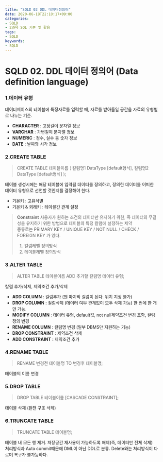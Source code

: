 ```yaml
---
title: "SQLD 02 DDL 데이터정의어"
date: 2020-06-18T22:10:17+09:00
categories:
- SQLD
- 2과목 SQL 기본 및 활용
tags:
- SQLD
keywords:
- SQLD
---
```


<!--more-->


# SQLD 02. DDL 데이터 정의어 (Data definition language)


### 1.데이터 유형

데이터베이스의 테이블에 특정자료를 입력할 때, 자료를 받아들일 공간을 자료의 유형별로 나누는 기준.

- **CHARACTER** : 고정길이 문자열 정보   
- **VARCHAR** : 가변길이 문자열 정보   
- **NUMERIC** : 정수, 실수 등 숫자 정보   
- **DATE** : 날짜와 시각 정보   



### 2.CREATE TABLE

> CREATE TABLE 테이블이름 (
> 칼럼명1 DataType [default형식],
> 칼럼명2 DataType [default형식]
> );


테이블 생성시에는 해당 테이블에 입력될 데이터를 정의하고, 정의한 데이터를 어떠한 데이터 유형으로 선언할 것인지를 결정해야 한다.

- 기본키 : 고유식별   
- 기본키 & 외래키 : 테이블간 관계 설정

>**Constraint**
>사용자가 원하는 조건의 데이터만 유지하기 위한, 즉 데이터의 무결성을 유지하기 위한 방법으로 테이블의 특정 칼럼에 설정하는 제약    
>종류로는 PRIMARY KEY / UNIQUE KEY / NOT NULL / CHECK / FOREIGN KEY 가 있다.   
> 1. 칼럼레벨 정의방식   
> 2. 테이블레벨 정의방식   



### 3.ALTER TABLE

> ALTER TABLE 테이블이름 
> ADD 추가할 칼럼명   데이터 유형;

칼럼 추가/삭제, 제약조건 추가/삭제   

- **ADD COLUMN** : 컬럼추가 (맨 마지막 컬럼이 된다. 위치 지정 불가)
- **DROP COLUMN** : 컬럼삭제 (데이터 여부 관계없이 모두 삭제 가능) 한 번에 한 개만 가능.
- **MODIFY COLUMN** : 데이터 유형, default값, not null제약조건 변경 포함, 컬럼정의 변경
- **RENAME COLUMN** : 컬럼명 변경 (일부 DBMS만 지원하는 기능)
- **DROP CONSTRAINT** : 제약조건 삭제
- **ADD CONSTRAINT** : 제약조건 추가



### 4.RENAME TABLE

> RENAME 변경전 테이블명 TO 변경후 테이블명;


테이블의 이름 변경



### 5.DROP TABLE

> DROP TABLE 테이블이름 [CASCADE CONSTRAINT]; 

테이블 삭제 (완전 구조 삭제)


### 6.TRUNCATE TABLE

>TRUNCATE TABLE 테이블명;

테이블 내 모든 행 제거. 저장공간 재사용이 가능하도록 해제(즉, 데이터만 전체 삭제)   
처리방식과 Auto commit때문에 DML이 아닌 DDL로 분류. Delete와는 처리방식이 다르며 복구가 불가능하다.

